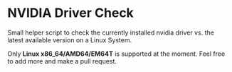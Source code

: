 # NVIDIA Driver Check
Small helper script to check the currently installed nvidia driver vs. the
latest available version on a Linux System.

Only **Linux x86_64/AMD64/EM64T** is supported at the moment. Feel free to add
more and make a pull request.
